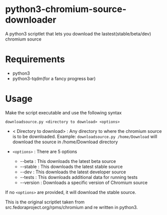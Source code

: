 # python3-chromium-source-downloader
A python3 scriptlet that lets you download the lastest(stable/beta/dev) chromium source


# Requirements
* python3
* python3-tqdm(for a fancy progress bar)

# Usage
Make the script executable and use the following syntax

`downloadsource.py <directory to download> <options>`
  
  
  * < Directory to download> : Any directory to where the chromium source is to be downloaded. 
    Example: `downloadsource.py /home/Download` will download the source in /home/Download directory
    
  * `<options>` : There are 5 options
     * --beta : This downloads the latest beta source
     * --stable : This downloads the latest stable source
     * --dev : This downloads the latest developer source
     * --tests : This downloads additional data for running tests
     * --version : Downloads a specific version of Chromium source
     
   If no `<options>` are provided, it will download the stable source.
  
  
  This is the original scriptlet taken from src.fedoraproject.org/rpms/chromium and re written in python3. 
